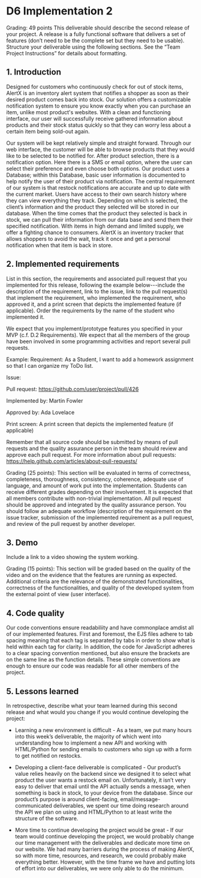 # D6 Implementation 2 

Grading: 49 points
This deliverable should describe the second release of your project. A release is a fully functional
software that delivers a set of features (don’t need to be the complete set but they need to be
usable). Structure your deliverable using the following sections. See the “Team Project
Instructions” for details about formatting.

## 1. Introduction 

Designed for customers who continuously check for out of stock items, AlertX is an inventory alert system that notifies a shopper as soon as their desired product comes back into stock. Our solution offers a customizable notification system to ensure you know exactly when you can purchase an item, unlike most product's websites. With a clean and functioning interface, our user will successfully receive gathered information about products and their stock status quickly so that they can worry less about a certain item being sold-out again. 

Our system will be kept relatively simple and straight forward. Through our web interface, the customer will be able to browse products that they would like to be selected to be notified for. After product selection, there is a notification option. Here there is a SMS or email option, where the user can select their preference and even choose both options. Our product uses a Database; within this Database, basic user information is documented to help notify the user of their product via notification. The central requirement of our system is that restock notifications are accurate and up to date with the current market. Users have access to their own search history where they can view everything they track. Depending on which is selected, the client’s information and the product they selected will be stored in our database. When the time comes that the product they selected is back in stock, we can pull their information from our data base and send them their specified notification. With items in high demand and limited supply, we offer a fighting chance to consumers. AlertX is an inventory tracker that allows shoppers to avoid the wait, track it once and get a personal notification when that item is back in store.


## 2. Implemented requirements
List in this section, the requirements and associated pull request that you implemented for
this release, following the example below---include the description of the requirement,
link to the issue, link to the pull request(s) that implement the requirement, who
implemented the requirement, who approved it, and a print screen that depicts the
implemented feature (if applicable). Order the requirements by the name of the student
who implemented it.

We expect that you implement/prototype features you specified in your MVP (c.f. D.2
Requirements). We expect that all the members of the group have been involved in some
programming activities and report several pull requests.

Example:
Requirement: As a Student, I want to add a homework assignment so that I can organize my ToDo
list.

Issue: <link to your Trello or GitHub issue>

Pull request: https://github.com/user/project/pull/426

Implemented by: Martin Fowler

Approved by: Ada Lovelace

Print screen: A print screen that depicts the implemented feature (if applicable)

Remember that all source code should be submitted by means of pull requests and the
quality assurance person in the team should review and approve each pull request. For
more information about pull requests:
https://help.github.com/articles/about-pull-requests/

Grading (25 points): This section will be evaluated in terms of correctness, completeness,
thoroughness, consistency, coherence, adequate use of language, and amount of work put
into the implementation. Students can receive different grades depending on their
involvement. It is expected that all members contribute with non-trivial implementation.
All pull request should be approved and integrated by the quality assurance person. You
should follow an adequate workflow (description of the requirement on the issue tracker,
submission of the implemented requirement as a pull request, and review of the pull
request by another developer.

## 3. Demo
Include a link to a video showing the system working.

Grading (15 points): This section will be graded based on the quality of the video and on
the evidence that the features are running as expected. Additional criteria are the
relevance of the demonstrated functionalities, correctness of the functionalities, and
quality of the developed system from the external point of view (user interface).

## 4. Code quality
Our code conventions ensure readabiliity and have commonplace amdist all of our implemented features. First and foremost, the EJS files adhere to tab spacing meaning that each tag is separated by tabs in order to show what is held within each tag for clarity. In addition, the code for JavaScript adheres to a clear spacing convention mentioned, but also ensure the brackets are on the same line as the function details. These simple conventions are enough to ensure our code was readable for all other members of the project.

## 5. Lessons learned
In retrospective, describe what your team learned during this second release and what
would you change if you would continue developing the project:

* Learning a new environment is difficult - As a team, we put many hours into this week’s deliverable, the majority of which went into understanding how to implement a new API and working with HTML/Python for sending emails to customers who sign up with a form to get notified on restocks.

* Developing a client-face deliverable is complicated - Our product’s value relies heavily on the backend since we designed it to select what product the user wants a restock email on. Unfortunately, it isn’t very easy to deliver that email until the API actually sends a message, when something is back in stock, to your device from the database. Since our product’s purpose is around client-facing, email/message-communicated deliverables, we spent our time doing research around the API we plan on using and  HTML/Python to at least write the structure of the software. 

* More time to continue developing the project would be great - If our team would continue developing the project, we would probably change our time management with the deliverables and dedicate more time on our website. We had many barriers during the process of making AlertX, so with more time, resources, and research, we could probably make everything better. However, with the time frame we have and putting lots of effort into our deliverables, we were only able to do the minimum. 
